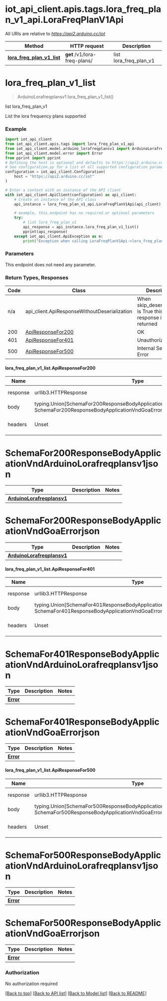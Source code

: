 <a name="__pageTop"></a>
# iot_api_client.apis.tags.lora_freq_plan_v1_api.LoraFreqPlanV1Api

All URIs are relative to *https://api2.arduino.cc/iot*

Method | HTTP request | Description
------------- | ------------- | -------------
[**lora_freq_plan_v1_list**](#lora_freq_plan_v1_list) | **get** /v1/lora-freq-plans/ | list lora_freq_plan_v1

# **lora_freq_plan_v1_list**
<a name="lora_freq_plan_v1_list"></a>
> ArduinoLorafreqplansv1 lora_freq_plan_v1_list()

list lora_freq_plan_v1

List the lora frequency plans supported

### Example

```python
import iot_api_client
from iot_api_client.apis.tags import lora_freq_plan_v1_api
from iot_api_client.model.arduino_lorafreqplansv1 import ArduinoLorafreqplansv1
from iot_api_client.model.error import Error
from pprint import pprint
# Defining the host is optional and defaults to https://api2.arduino.cc/iot
# See configuration.py for a list of all supported configuration parameters.
configuration = iot_api_client.Configuration(
    host = "https://api2.arduino.cc/iot"
)

# Enter a context with an instance of the API client
with iot_api_client.ApiClient(configuration) as api_client:
    # Create an instance of the API class
    api_instance = lora_freq_plan_v1_api.LoraFreqPlanV1Api(api_client)

    # example, this endpoint has no required or optional parameters
    try:
        # list lora_freq_plan_v1
        api_response = api_instance.lora_freq_plan_v1_list()
        pprint(api_response)
    except iot_api_client.ApiException as e:
        print("Exception when calling LoraFreqPlanV1Api->lora_freq_plan_v1_list: %s\n" % e)
```
### Parameters
This endpoint does not need any parameter.

### Return Types, Responses

Code | Class | Description
------------- | ------------- | -------------
n/a | api_client.ApiResponseWithoutDeserialization | When skip_deserialization is True this response is returned
200 | [ApiResponseFor200](#lora_freq_plan_v1_list.ApiResponseFor200) | OK
401 | [ApiResponseFor401](#lora_freq_plan_v1_list.ApiResponseFor401) | Unauthorized
500 | [ApiResponseFor500](#lora_freq_plan_v1_list.ApiResponseFor500) | Internal Server Error

#### lora_freq_plan_v1_list.ApiResponseFor200
Name | Type | Description  | Notes
------------- | ------------- | ------------- | -------------
response | urllib3.HTTPResponse | Raw response |
body | typing.Union[SchemaFor200ResponseBodyApplicationVndArduinoLorafreqplansv1json, SchemaFor200ResponseBodyApplicationVndGoaErrorjson, ] |  |
headers | Unset | headers were not defined |

# SchemaFor200ResponseBodyApplicationVndArduinoLorafreqplansv1json
Type | Description  | Notes
------------- | ------------- | -------------
[**ArduinoLorafreqplansv1**](../../models/ArduinoLorafreqplansv1.md) |  | 


# SchemaFor200ResponseBodyApplicationVndGoaErrorjson
Type | Description  | Notes
------------- | ------------- | -------------
[**ArduinoLorafreqplansv1**](../../models/ArduinoLorafreqplansv1.md) |  | 


#### lora_freq_plan_v1_list.ApiResponseFor401
Name | Type | Description  | Notes
------------- | ------------- | ------------- | -------------
response | urllib3.HTTPResponse | Raw response |
body | typing.Union[SchemaFor401ResponseBodyApplicationVndArduinoLorafreqplansv1json, SchemaFor401ResponseBodyApplicationVndGoaErrorjson, ] |  |
headers | Unset | headers were not defined |

# SchemaFor401ResponseBodyApplicationVndArduinoLorafreqplansv1json
Type | Description  | Notes
------------- | ------------- | -------------
[**Error**](../../models/Error.md) |  | 


# SchemaFor401ResponseBodyApplicationVndGoaErrorjson
Type | Description  | Notes
------------- | ------------- | -------------
[**Error**](../../models/Error.md) |  | 


#### lora_freq_plan_v1_list.ApiResponseFor500
Name | Type | Description  | Notes
------------- | ------------- | ------------- | -------------
response | urllib3.HTTPResponse | Raw response |
body | typing.Union[SchemaFor500ResponseBodyApplicationVndArduinoLorafreqplansv1json, SchemaFor500ResponseBodyApplicationVndGoaErrorjson, ] |  |
headers | Unset | headers were not defined |

# SchemaFor500ResponseBodyApplicationVndArduinoLorafreqplansv1json
Type | Description  | Notes
------------- | ------------- | -------------
[**Error**](../../models/Error.md) |  | 


# SchemaFor500ResponseBodyApplicationVndGoaErrorjson
Type | Description  | Notes
------------- | ------------- | -------------
[**Error**](../../models/Error.md) |  | 


### Authorization

No authorization required

[[Back to top]](#__pageTop) [[Back to API list]](../../../README.md#documentation-for-api-endpoints) [[Back to Model list]](../../../README.md#documentation-for-models) [[Back to README]](../../../README.md)

